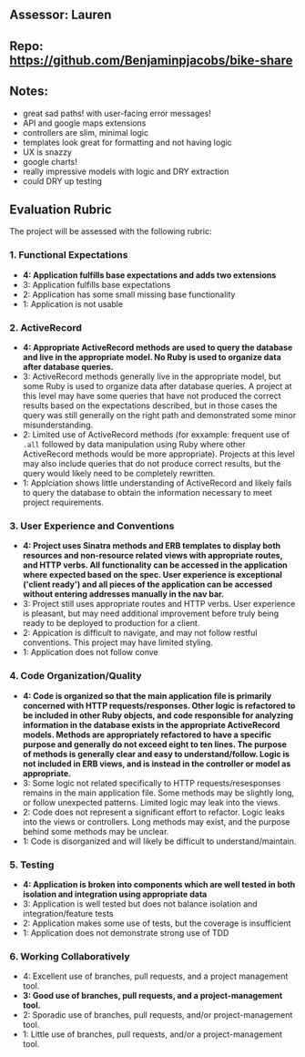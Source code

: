 ## Assessor: Lauren

## Repo: https://github.com/Benjaminpjacobs/bike-share

## Notes:

* great sad paths! with user-facing error messages!
* API and google maps extensions
* controllers are slim, minimal logic
* templates look great for formatting and not having logic
* UX is snazzy
* google charts!
* really impressive models with logic and DRY extraction
* could DRY up testing

## Evaluation Rubric

The project will be assessed with the following rubric:

### 1. Functional Expectations

* **4: Application fulfills base expectations and adds two extensions**
* 3: Application fulfills base expectations
* 2: Application has some small missing base functionality
* 1: Application is not usable

### 2. ActiveRecord

* **4: Appropriate ActiveRecord methods are used to query the database and live in the appropriate model. No Ruby is used to organize data after database queries.**
* 3: ActiveRecord methods generally live in the appropriate model, but some Ruby is used to organize data after database queries. A project at this level may have some queries that have not produced the correct results based on the expectations described, but in those cases the query was still generally on the right path and demonstrated some minor misunderstanding.
* 2: Limited use of ActiveRecord methods (for exxample: frequent use of `.all` followed by data manipulation using Ruby where other ActiveRecord methods would be more appropriate). Projects at this level may also include queries that do not produce correct results, but the query would likely need to be completely rewritten.
* 1: Applciation shows little understanding of ActiveRecord and likely fails to query the database to obtain the information necessary to meet project requirements.

### 3. User Experience and Conventions

* **4: Project uses Sinatra methods and ERB templates to display both resources and non-resource related views with appropriate routes, and HTTP verbs. All functionality can be accessed in the application where expected based on the spec. User experience is exceptional ('client ready') and all pieces of the application can be accessed without entering addresses manually in the nav bar.**
* 3: Project still uses appropriate routes and HTTP verbs. User experience is pleasant, but may need additional improvement before truly being ready to be deployed to production for a client.
* 2: Appication is difficult to navigate, and may not follow restful conventions. This project may have limited styling.
* 1: Application does not follow conve

### 4. Code Organization/Quality

* **4: Code is organized so that the main application file is primarily concerned with HTTP requests/responses. Other logic is refactored to be included in other Ruby objects, and code responsible for analyzing information in the database exists in the appropriate ActiveRecord models. Methods are appropriately refactored to have a specific purpose and generally do not exceed eight to ten lines. The purpose of methods is generally clear and easy to understand/follow. Logic is not included in ERB views, and is instead in the controller or model as appropriate.**
* 3: Some logic not related specifically to HTTP requests/resesponses remains in the main application file. Some methods may be slightly long, or follow unexpected patterns. Limited logic may leak into the views.
* 2: Code does not represent a significant effort to refactor. Logic leaks into the views or controllers. Long methods may exist, and the purpose behind some methods may be unclear.
* 1: Code is disorganized and will likely be difficult to understand/maintain.

### 5. Testing

* **4: Application is broken into components which are well tested in both isolation and integration using appropriate data**
* 3: Application is well tested but does not balance isolation and integration/feature tests
* 2: Application makes some use of tests, but the coverage is insufficient
* 1: Application does not demonstrate strong use of TDD

### 6. Working Collaboratively

* 4: Excellent use of branches, pull requests, and a project management tool.
* **3: Good use of branches, pull requests, and a project-management tool.**
* 2: Sporadic use of branches, pull requests, and/or project-management tool.
* 1: Little use of branches, pull requests, and/or a project-management tool.
